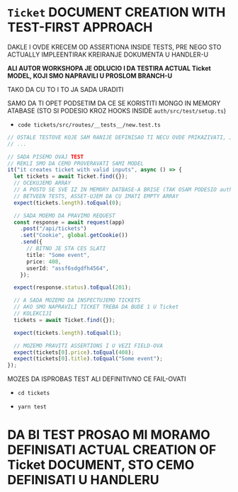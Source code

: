 # `Ticket` DOCUMENT CREATION WITH TEST-FIRST APPROACH

DAKLE I OVDE KRECEM OD ASSERTIONA INSIDE TESTS, PRE NEGO STO ACTUALLY IMPLEENTIRAK KREIRANJE DOKUMENTA U HANDLER-U

**ALI AUTOR WORKSHOPA JE ODLUCIO I DA TESTIRA ACTUAL Ticket MODEL, KOJI SMO NAPRAVILI U PROSLOM BRANCH-U**

TAKO DA CU TO I TO JA SADA URADITI

SAMO DA TI OPET PODSETIM DA CE SE KORISTITI MONGO IN MEMORY ATABASE (STO SI PODESIO KROZ HOOKS INSIDE `auth/src/test/setup.ts`)

- `code tickets/src/routes/__tests__/new.test.ts`

```ts
// OSTALE TESTOVE KOJE SAM RANIJE DEFINISAO TI NECU OVDE PRIKAZIVATI, JER NISU RELEVANTNI
// ...

// SADA PISEMO OVAJ TEST
// REKLI SMO DA CEMO PROVERAVATI SAMI MODEL
it("it creates ticket with valid inputs", async () => {
  let tickets = await Ticket.find({});
  // OCEKUJEMO ARRAY
  // A POSTO SE SVE IZ IN MEMORY DATBASE-A BRISE (TAK OSAM PODESIO auth/src/test/setup.ts)
  // BETVEEN TESTS, ASSET-UJEM DA CU IMATI EMPTY ARRAY
  expect(tickets.length).toEqual(0);

  // SADA MOEMO DA PRAVIMO REQUEST
  const response = await request(app)
    .post("/api/tickets")
    .set("Cookie", global.getCookie())
    .send({
      // BITNO JE STA CES SLATI
      title: "Some event",
      price: 408,
      userId: "assf6sdgdfh4564",
    });

  expect(response.status).toEqual(201);

  // A SADA MOZEMO DA INSPECTUJEMO TICKETS
  // AKO SMO NAPRAVILI TICKET TREBA DA BUDE 1 U Ticket
  // KOLEKCIJI
  tickets = await Ticket.find({});

  expect(tickets.length).toEqual(1);

  // MOZEMO PRAVITI ASSERTIONS I U VEZI FIELD-OVA
  expect(tickets[0].price).toEqual(408);
  expect(tickets[0].title).toEqual("Some event");
});

```

MOZES DA ISPROBAS TEST ALI DEFINITIVNO CE FAIL-OVATI

- `cd tickets`

- `yarn test`

# DA BI TEST PROSAO MI MORAMO DEFINISATI ACTUAL CREATION OF Ticket DOCUMENT, STO CEMO DEFINISATI U HANDLERU




